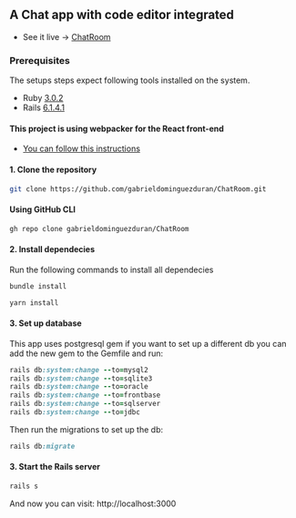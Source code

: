 ## A Chat app with code editor integrated

- See it live -> [ChatRoom](https://chatroomtheapp.herokuapp.com)

### Prerequisites

The setups steps expect following tools installed on the system.

- Ruby [3.0.2](https://www.ruby-lang.org/en/news/2019/12/25/ruby-2-7-0-released/)
- Rails [6.1.4.1](https://rubygems.org/gems/rails/versions/6.0.2)

#### This project is using webpacker for the React front-end

- [You can follow this instructions](https://edgeguides.rubyonrails.org/webpacker.html)

#### 1. Clone the repository

```bash
git clone https://github.com/gabrieldominguezduran/ChatRoom.git
```

#### Using GitHub CLI

```bash
gh repo clone gabrieldominguezduran/ChatRoom
```

#### 2. Install dependecies

Run the following commands to install all dependecies

```ruby
bundle install
```

```javascript
yarn install
```

#### 3. Set up database

This app uses postgresql gem if you want to set up a different db you can add the new gem to the Gemfile and run:

```ruby
rails db:system:change --to=mysql2
rails db:system:change --to=sqlite3
rails db:system:change --to=oracle
rails db:system:change --to=frontbase
rails db:system:change --to=sqlserver
rails db:system:change --to=jdbc
```

Then run the migrations to set up the db:

```ruby
rails db:migrate
```

#### 3. Start the Rails server

```ruby
rails s
```

And now you can visit: http://localhost:3000
